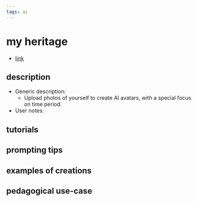 ```yaml
---
tags: ai 
---
```



# my heritage


* [link](https://www.myheritage.com/ai-time-machine)

## description
* Generic description: 
    * Upload photos of yourself to create AI avatars, with a special focus on time period. 
* User notes:

## tutorials

## prompting tips

## examples of creations 

## pedagogical use-case 
